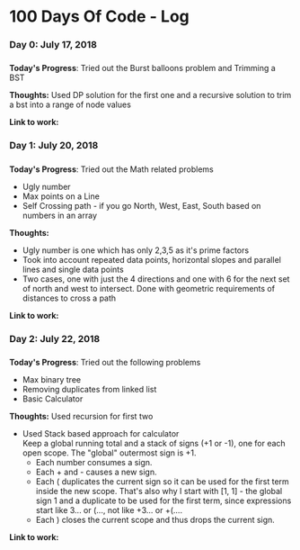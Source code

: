 # 100 Days Of Code - Log

### Day 0: July 17, 2018 
##### 

**Today's Progress**: Tried out the Burst balloons problem and Trimming a BST

**Thoughts:**  Used DP solution for the first one and a recursive solution to trim a bst into a range of node values

**Link to work:** 


### Day 1: July 20, 2018 
##### 

**Today's Progress**: Tried out the Math related problems
* Ugly number 
* Max points on a Line
* Self Crossing path -  if you go North, West, East, South based on numbers in an array

**Thoughts:**  
* Ugly number is one which has only 2,3,5 as it's prime factors
* Took into account repeated data points, horizontal slopes and parallel lines and single data points
* Two cases, one with just the 4 directions and one with 6 for the next set of north and west to intersect. Done with geometric requirements of distances to cross a path

**Link to work:** 

### Day 2: July 22, 2018 
##### 

**Today's Progress**: Tried out the following problems
* Max binary tree
* Removing duplicates from linked list
* Basic Calculator

**Thoughts:**  Used recursion for first two

* Used Stack based approach for calculator  
  Keep a global running total and a stack of signs (+1 or -1), one for each open scope. The "global" outermost sign is +1.
    - Each number consumes a sign.
    - Each + and - causes a new sign.
    - Each ( duplicates the current sign so it can be used for the first term inside the new scope. That's also why I start with [1, 1] - the global sign 1 and a duplicate to be used for the first term, since expressions start like 3... or (..., not like +3... or +(....
    - Each ) closes the current scope and thus drops the current sign.


**Link to work:** 

